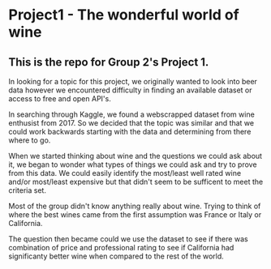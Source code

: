 # Project1 - The wonderful world of wine
## This is the repo for Group 2's Project 1.

In looking for a topic for this project, we originally wanted to look into beer data however we encountered difficulty in finding an available dataset or access to free and open API's.

In searching through Kaggle, we found a webscrapped dataset from wine enthusist from 2017. So we decided that the topic was similar and that we could work backwards starting with the data and determining from there where to go.

When we started thinking about wine and the questions we could ask about it, we began to wonder what types of things we could ask and try to prove from this data. We could easily identify the most/least well rated wine and/or most/least expensive but that didn't seem to be sufficent to meet the criteria set.

Most of the group didn't know anything really about wine. Trying to think of where the best wines came from the first assumption was France or Italy or California.

The question then became could we use the dataset to see if there was combination of price and professional rating to see if California had significanty better wine when compared to the rest of the world.
